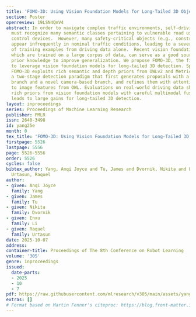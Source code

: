 ```yaml
---
title: 'FOMO-3D: Using Vision Foundation Models for Long-Tailed 3D Object Detection'
section: Poster
openreview: 19LSN4QnV4
abstract: In order to navigate complex traffic environments, self-driving vehicles
  must recognize many semantic classes pertaining to vulnerable road users or traffic
  control devices.  However, many safety-critical objects (e.g., construction worker)
  appear infrequently in nominal traffic conditions, leading to a severe shortage
  of training examples from driving data alone.  Recent vision foundation models,
  which are trained on a large corpus of data, can serve as a good source of external
  prior knowledge to improve generalization. We propose FOMO-3D, the first 3D detector
  to leverage vision foundation models for long-tailed 3D detection. Specifically,
  FOMO-3D exploits rich semantic and depth priors from OWLv2 and Metric3Dv2 within
  a two-stage detection paradigm that first generates proposals with a LiDAR-based
  branch and a novel camera-based branch, and refines them with attention especially
  to image features from OWL. Evaluations on real-world driving data show that using
  rich priors from vision foundation models with careful multimodal fusion designs
  leads to large gains for long-tailed 3D detection.
layout: inproceedings
series: Proceedings of Machine Learning Research
publisher: PMLR
issn: 2640-3498
id: yang25e
month: 0
tex_title: 'FOMO-3D: Using Vision Foundation Models for Long-Tailed 3D Object Detection'
firstpage: 5526
lastpage: 5556
page: 5526-5556
order: 5526
cycles: false
bibtex_author: Yang, Anqi Joyce and Tu, James and Dvornik, Nikita and Li, Enxu and
  Urtasun, Raquel
author:
- given: Anqi Joyce
  family: Yang
- given: James
  family: Tu
- given: Nikita
  family: Dvornik
- given: Enxu
  family: Li
- given: Raquel
  family: Urtasun
date: 2025-10-07
address:
container-title: Proceedings of The 8th Conference on Robot Learning
volume: '305'
genre: inproceedings
issued:
  date-parts:
  - 2025
  - 10
  - 7
pdf: https://raw.githubusercontent.com/mlresearch/v305/main/assets/yang25e/yang25e.pdf
extras: []
# Format based on Martin Fenner's citeproc: https://blog.front-matter.io/posts/citeproc-yaml-for-bibliographies/
---
```

